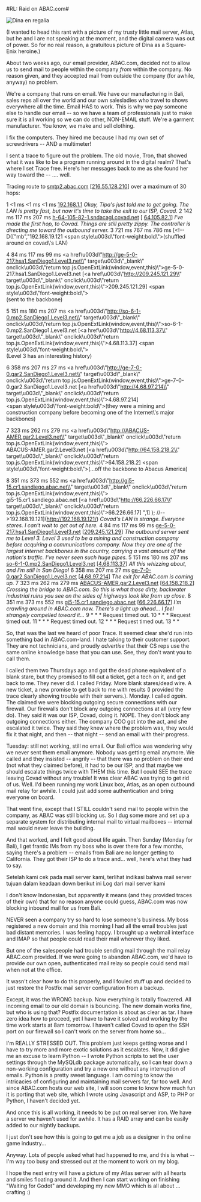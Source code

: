 #RL: Raid on ABAC.com#

![Dina en regalia](http://westkarana.com/wp-content/uploads/2006/10/dina-moa2.jpg)

(I wanted to head this rant with a picture of my trusty little mail server, Atlas, but he and I are not speaking at the moment, and the digital camera was out of power. So for no real reason, a gratuitous picture of Dina as a Square-Enix heroine.)

About two weeks ago, our email provider, ABAC.com, decided not to allow us to send mail to people within the company *from* within the company. No reason given, and they accepted mail from outside the company (for awhile, anyway) no problem.

We're a company that runs on email. We have our manufacturing in Bali, sales reps all over the world and our own salesladies who travel to shows everywhere all the time. Email HAS to work. This is why we pay someone else to handle our email -- so we have a team of professionals just to make sure it is all working so we can do other, NON-EMAIL stuff. We're a garment manufacturer. You know, we make and sell clothing.

I fix the computers. They hired me because I had my own set of screwdrivers -- AND a multimeter!

I sent a trace to figure out the problem. The old movie, Tron, that showed what it was like to be a program running around in the digital realm? That's where I set Trace free. Here's her messages back to me as she found her way toward the -- .... well.

Tracing route to [smtp2.abac.com](http://smtp2.abac.com/) [[216.55.128.210](http://216.55.128.210/)] over a maximum of 30 hops:

1 <1 ms <1 ms <1 ms  [192.168.1.1](http://192.168.1.1/) *Okay, Tipa's just told me to get going. The LAN is pretty fast, but now it's time to take the exit to our ISP, Covad.* 
2 142 ms 117 ms 207 ms [h-64-105-82-1.sndacagl.covad.net](http://h-64-105-82-1.sndacagl.covad.net/) [ [64.105.82.1](http://64.105.82.1/)] *I've made the first hop, to Covad. Things are still pretty zippy. The controller is directing me toward the outbound server.*
3 721 ms 767 ms 786 ms [<!-- D(["mb","192.168.19.121</a> <span style\\u003d\\"font-weight:bold\\">(shuffled around on covad\\'s LAN)\
</span>

4 84 ms 117 ms 99 ms <a href\\u003d\\"http://ge-5-0-217.hsa1.SanDiego1.Level3.net\\" target\\u003d\\"\_blank\\" onclick\\u003d\\"return top.js.OpenExtLink(window,event,this)\\">ge-5-0-217.hsa1.SanDiego1<WBR>.Level3.net</a> [<a href\\u003d\\"http://209.245.121.29\\" target\\u003d\\"\_blank\\" onclick\\u003d\\"return top.js.OpenExtLink(window,event,this)\\">209.245.121.29</a>] <span style\\u003d\\"font-weight:bold\\">\
(sent to the backbone)</span>

5 151 ms 180 ms 207 ms <a href\\u003d\\"http://so-6-1-0.mp2.SanDiego1.Level3.net\\" target\\u003d\\"\_blank\\" onclick\\u003d\\"return top.js.OpenExtLink(window,event,this)\\">so-6-1-0.mp2.SanDiego1.Level3<WBR>.net</a> [<a href\\u003d\\"http://4.68.113.37\\" target\\u003d\\"\_blank\\" onclick\\u003d\\"return top.js.OpenExtLink(window,event,this)\\">4.68.113.37</a>] <span style\\u003d\\"font-weight:bold\\">\
(Level 3 has an interesting history)</span>

6 358 ms 207 ms 27 ms <a href\\u003d\\"http://ge-7-0-0.gar2.SanDiego1.Level3.net\\" target\\u003d\\"\_blank\\" onclick\\u003d\\"return top.js.OpenExtLink(window,event,this)\\">ge-7-0-0.gar2.SanDiego1.Level3<WBR>.net</a> [<a href\\u003d\\"http://4.68.97.214\\" target\\u003d\\"\_blank\\" onclick\\u003d\\"return top.js.OpenExtLink(window,event,this)\\">4.68.97.214</a>] \
<span style\\u003d\\"font-weight:bold\\">(they were a mining and construction company before becoming one of the Internet\\'s major backbones)</span>

7 323 ms 262 ms 279 ms <a href\\u003d\\"http://ABACUS-AMER.gar2.Level3.net\\" target\\u003d\\"\_blank\\" onclick\\u003d\\"return top.js.OpenExtLink(window,event,this)\\">\
ABACUS-AMER.gar2.Level3.net</a> [<a href\\u003d\\"http://64.158.218.2\\" target\\u003d\\"\_blank\\" onclick\\u003d\\"return top.js.OpenExtLink(window,event,this)\\">64.158.218.2</a>] <span style\\u003d\\"font-weight:bold\\">(...off the backbone to Abacus America)</span>

8 351 ms 373 ms 552 ms <a href\\u003d\\"http://gi5-15.cr1.sandiego.abac.net\\" target\\u003d\\"\_blank\\" onclick\\u003d\\"return top.js.OpenExtLink(window,event,this)\\">\
gi5-15.cr1.sandiego.abac.net</a> [<a href\\u003d\\"http://66.226.66.17\\" target\\u003d\\"\_blank\\" onclick\\u003d\\"return top.js.OpenExtLink(window,event,this)\\">66.226.66.17</a>] ",1] ); //-->192.168.19.121](http://192.168.19.121/) *Covad's LAN is strange. Everyone stares. I can't wait to get out of here.* 
4 84 ms 117 ms 99 ms [ge-5-0-217.hsa1.SanDiego1.Level3.net](http://ge-5-0-217.hsa1.sandiego1.level3.net/) [[209.245.121.29](http://209.245.121.29/)] *The outbound server sent me to Level 3. Level 3 used to be a mining and construction company before acquiring a communications company. Now they are one of the largest internet backbones in the country, carrying a vast amount of the nation's traffic. I've never seen such huge pipes.*
5 151 ms 180 ms 207 ms [so-6-1-0.mp2.SanDiego1.Level3.net](http://so-6-1-0.mp2.sandiego1.level3.net/) [[4.68.113.37](http://4.68.113.37/)] *All this whizzing about, and I'm still in San Diego!*
6 358 ms 207 ms 27 ms [ge-7-0-0.gar2.SanDiego1.Level3.net](http://ge-7-0-0.gar2.sandiego1.level3.net/) [[4.68.97.214](http://4.68.97.214/)] *The exit for ABAC.com is coming up.*
7 323 ms 262 ms 279 ms  [ABACUS-AMER.gar2.Level3.net](http://abacus-amer.gar2.level3.net/) [[64.158.218.2](http://64.158.218.2/)] *Crossing the bridge to ABAC.com. So this is what those dirty, backwater industrial ruins you see on the sides of highways look like from up close.*
8 351 ms 373 ms 552 ms  [gi5-15.cr1.sandiego.abac.net](http://gi5-15.cr1.sandiego.abac.net/) [[66.226.66.17](http://66.226.66.17/)] *I'm crawling around in ABAC.com now. There's a light up ahead... I feel strangely compelled toward it...* 
9 * * * Request timed out. 
10 * * * Request timed out.
11 * * * Request timed out.
12 * * * Request timed out.
13 * *

So, that was the last we heard of poor Trace. It seemed clear she'd run into something bad in ABAC.com-land. I hate talking to their customer support. They are not technicians, and proudly *advertise* that their CS reps use the same online knowledge base that you can use. See, they don't want you to call them.

I called them two Thursdays ago and got the dead phone equivalent of a blank stare, but they promised to fill out a ticket, get a tech on it, and get back to me. They never did. I called Friday. More blank stares/dead wire. A new ticket, a new promise to get back to me with results (I provided the trace clearly showing trouble with their servers.). Monday. I called *again*. The claimed we were blocking outgoing secure connections with our firewall. Our firewalls don't block any outgoing connections at all (very few do). They said it was our ISP, Covad, doing it. NOPE. They don't block any outgoing connections either. The company COO got into the act, and she escalated it twice. They said they knew where the problem was, they would fix it that night, and then -- that night -- send an email with their progress.

Tuesday: still not working, still no email. Our Bali office was wondering why we never sent them email anymore. Nobody was getting email anymore. We called and they insisted -- angrily -- that there was no problem on their end (not what they claimed before), it had to be our ISP, and that maybe we should escalate things twice with THEM this time.
But I could SEE the trace leaving Covad without any trouble! It was clear ABAC was trying to get rid of us. Well. I'd been running my work Linux box, Atlas, as an open outbound mail relay for awhile. I could just add some authentication and bring everyone on board.

That went fine, except that I STILL couldn't send mail to people within the company, as ABAC was still blocking us. So I dug some more and set up a separate system for distributing internal mail to virtual mailboxes -- internal mail would never leave the building.

And that worked, and I felt good about life again. Then Sunday (Monday for Bali), I get frantic IMs from my boss who is over there for a few months, saying there's a problem -- emails from Bali are no longer getting to California. They got their ISP to do a trace and... well, here's what they had to say.

> 
Setelah kami cek pada mail server kami,
terlihat indikasi bahwa mail server tujuan dalam keadaan down
berikut ini Log dari mail server kami



I don't know Indonesian, but apparently it means (and they provided traces of their own) that for no reason anyone could guess, ABAC.com was now blocking inbound mail for us from Bali.

NEVER seen a company try so hard to lose someone's business. My boss registered a new domain and this morning I had all the email troubles just bad distant memories. I was feeling happy. I brought up a webmail interface and IMAP so that people could read their mail wherever they liked.

But one of the salespeople had trouble sending mail through the mail relay ABAC.com provided. If we were going to abandon ABAC.com, we'd have to provide our own open, authenticated mail relay so people could send mail when not at the office.

It wasn't clear how to do this properly, and I fouled stuff up and decided to just restore the Postfix mail server configuration from a backup.

Except, it was the WRONG backup. Now everything is totally flowzered. All incoming email to our old domain is bouncing. The new domain works fine, but who is using that? Postfix documentation is about as clear as tar. I have zero idea how to proceed, yet I have to have it solved and working by the time work starts at 8am tomorrow. I haven't called Covad to open the SSH port on our firewall so I can't work on the server from home so...

I'm REALLY STRESSED OUT. This problem just keeps getting worse and I have to try more and more exotic solutions as it escalates. Now, it did give me an excuse to learn Python -- I wrote Python scripts to set the user settings through the MySQLdb package automatically, so I can tear down a non-working configuration and try a new one without any interruption of emails. Python is a pretty sweet language. I am coming to know the intricacies of configuring and maintaining mail servers far, far too well. And since ABAC.com hosts our web site, I will soon come to know how much fun it is porting that web site, which I wrote using Javascript and ASP, to PHP or Python, I haven't decided yet.

And once this is all working, it needs to be put on real server iron. We have a server we haven't used for awhile. It has a RAID array and can be easily added to our nightly backups.

I just don't see how this is going to get me a job as a designer in the online game industry...

Anyway. Lots of people asked what had happened to me, and this is what -- I'm way too busy and stressed out at the moment to work on my blog.

I hope the next entry will have a picture of my Atlas server with all hearts and smiles floating around it. And then I can start working on finishing "Waiting for Godot" and developing my new MMO which is all about ... crafting :)
